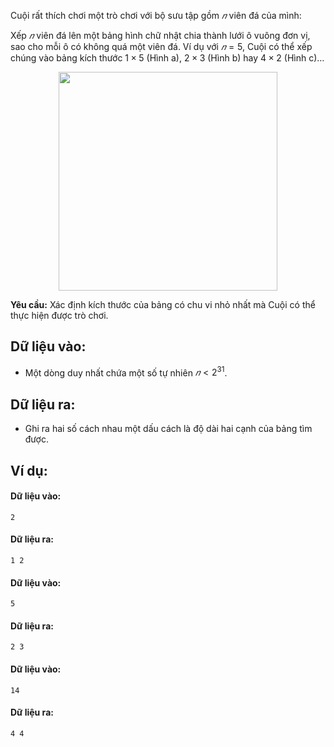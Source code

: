 Cuội rất thích chơi một trò chơi với bộ sưu tập gồm $𝑛$ viên đá của mình:

Xếp $𝑛$ viên đá lên một bảng hình chữ nhật chia thành lưới ô vuông đơn vị, sao cho mỗi ô có không quá một viên đá. Ví dụ với $𝑛=5$, Cuội có thể xếp chúng vào bảng kích thước $1×5$ (Hình a), $2×3$ (Hình b) hay $4×2$ (Hình c)…
<center><img src="/images/problems/189/TABLE.png" width=350px /></center>

**Yêu cầu:** Xác định kích thước của bảng có chu vi nhỏ nhất mà Cuội có thể thực hiện được trò chơi.

## Dữ liệu vào:
- Một dòng duy nhất chứa một số tự nhiên $𝑛 < 2^{31}$.

## Dữ liệu ra:
- Ghi ra hai số cách nhau một dấu cách là độ dài hai cạnh của bảng tìm được.

## Ví dụ:
#### Dữ liệu vào:
```
2
```

#### Dữ liệu ra:
```
1 2
```

#### Dữ liệu vào:
```
5
```

#### Dữ liệu ra:
```
2 3
```

#### Dữ liệu vào:
```
14
```

#### Dữ liệu ra:
```
4 4
```
